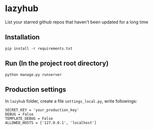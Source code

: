 lazyhub
=======

List your starred github repos that haven't been updated for a long time


## Installation

    pip install -r requirements.txt
    
## Run (In the project root directory)

    python manage.py runserver
    
## Production settings
In `lazyhub` folder, create a file `settings_local.py`, write followings:
    
    SECRET_KEY = 'your_production_key'
    DEBUG = False
    TEMPLATE_DEBUG = False
    ALLOWED_HOSTS = ['127.0.0.1', 'localhost']    
    
    
